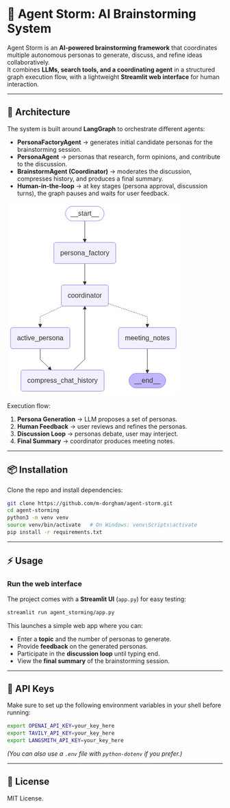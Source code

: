 # 🧠 Agent Storm: AI Brainstorming System  

Agent Storm is an **AI-powered brainstorming framework** that coordinates multiple autonomous personas to generate, discuss, and refine ideas collaboratively.  
It combines **LLMs, search tools, and a coordinating agent** in a structured graph execution flow, with a lightweight **Streamlit web interface** for human interaction.  

---

## 🚀 Architecture  

The system is built around **LangGraph** to orchestrate different agents:  

- **PersonaFactoryAgent** → generates initial candidate personas for the brainstorming session.  
- **PersonaAgent** → personas that research, form opinions, and contribute to the discussion.  
- **BrainstormAgent (Coordinator)** → moderates the discussion, compresses history, and produces a final summary.  
- **Human-in-the-loop** → at key stages (persona approval, discussion turns), the graph pauses and waits for user feedback.  

![Architecture Diagram](docs/agent_storm_graph.png)  

Execution flow:  
1. **Persona Generation** → LLM proposes a set of personas.  
2. **Human Feedback** → user reviews and refines the personas.  
3. **Discussion Loop** → personas debate, user may interject.  
4. **Final Summary** → coordinator produces meeting notes.  

---

## 📦 Installation  

Clone the repo and install dependencies:  

```bash
git clone https://github.com/m-dorgham/agent-storm.git
cd agent-storming
python3 -m venv venv
source venv/bin/activate   # On Windows: venv\Scripts\activate
pip install -r requirements.txt
```

---

## ⚡ Usage  

### Run the web interface  

The project comes with a **Streamlit UI** (`app.py`) for easy testing:  

```bash
streamlit run agent_storming/app.py
```
This launches a simple web app where you can:

- Enter a **topic** and the number of personas to generate.
- Provide **feedback** on the generated personas.
- Participate in the **discussion loop** until typing end.
- View the **final summary** of the brainstorming session.

---

## 🔑 API Keys  

Make sure to set up the following environment variables in your shell before running:  

```bash
export OPENAI_API_KEY=your_key_here
export TAVILY_API_KEY=your_key_here
export LANGSMITH_API_KEY=your_key_here
```
*(You can also use a `.env` file with `python-dotenv` if you prefer.)*  

---

## 📜 License  

MIT License.  
